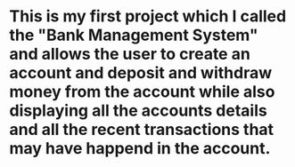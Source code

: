 # This is my first project which I called the "Bank Management System" and allows the user to create an account and deposit and withdraw money from the account while also displaying all the accounts details and all the recent transactions that may have happend in the account.
